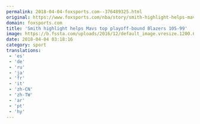 ```yaml
---
permalink: 2018-04-04-foxsports.com--376489325.html
original: https://www.foxsports.com/nba/story/smith-highlight-helps-mavs-top-playoff-bound-blazers-105-99-040318
domain: foxsports.com
title: 'Smith highlight helps Mavs top playoff-bound Blazers 105-99'
image: https://b.fssta.com/uploads/2016/12/default_image.vresize.1200.630.high.0.png
date: 2018-04-04 03:18:16
category: sport
translations: 
 - 'es'
 - 'de'
 - 'ru'
 - 'ja'
 - 'fr'
 - 'it'
 - 'zh-CN'
 - 'zh-TW'
 - 'ar'
 - 'pt'
 - 'hy'
---
```


